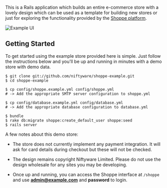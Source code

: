 This is a Rails application which builds an entire e-commerce store with a lovely design
which can be used as a template for building new stores or just for exploring the 
functionality provided by the [Shoppe platform](http://github.com/niftyware/shoppe).

![Example UI](http://s.adamcooke.io/rgmCL.png)

## Getting Started

To get started using the example store provided here is simple. Just follow the instructions
below and you'll be up and running in minutes with a demo store with demo data.

```
$ git clone git://github.com/niftyware/shoppe-example.git
$ cd shoppe-example

$ cp config/shoppe.example.yml config/shoppe.yml
# -> Add the appropriate SMTP server configuration to shoppe.yml

$ cp config/database.example.yml config/database.yml
# -> Add the appropriate database configuration to database.yml

$ bundle
$ rake db:migrate shoppe:create_default_user shoppe:seed
$ rails server
```

A few notes about this demo store:

* The store does not currently implement any payment integration. It will ask
  for card details during checkout but these will not be checked.

* The design remains copyright Niftyware Limited. Please do not use the design
  wholesale for any sites you may be developing.

* Once up and running, you can access the Shoppe interface at `/shoppe` and use 
  **admin@example.com** and **password** to login. 
